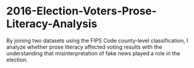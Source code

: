 # 2016-Election-Voters-Prose-Literacy-Analysis
By joining two datasets using the FIPS Code county-level classification, I analyze whether prose literacy affected voting results with the understanding that misinterpretation of fake news played a role in the election.
